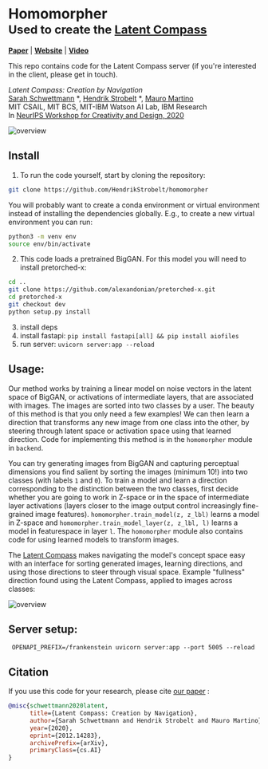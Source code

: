# Homomorpher <br><sub>Used to create the [Latent Compass](https:latentcompass.com)</sub>
[**Paper**](https://arxiv.org/abs/2012.14283)  |
[**Website**](http://latentcompass.com/#/) |
[**Video**](https://youtu.be/50fzBwa9Z1I)<br>

This repo contains code for the Latent Compass server (if you're interested in the client, please get in touch).

_Latent Compass: Creation by Navigation_ <br>
[Sarah Schwettmann](https://cogconfluence.com) *, [Hendrik Strobelt](http://hendrik.strobelt.com/) *, [Mauro Martino](https://www.mamartino.com/) <br>
MIT CSAIL, MIT BCS, MIT-IBM Watson AI Lab, IBM Research <br>
In [NeurIPS Workshop for Creativity and Design, 2020](https://neurips2020creativity.github.io/)


![overview](https://github.com/HendrikStrobelt/homomorpher/blob/master/z_L1_schematic_updated.png?raw=true)

## Install

1) To run the code yourself, start by cloning the repository:
```bash
git clone https://github.com/HendrikStrobelt/homomorpher
```
You will probably want to create a conda environment or virtual environment instead of installing the dependencies globally. E.g., to create a new virtual environment you can run:
```bash
python3 -m venv env
source env/bin/activate
```
2) This code loads a pretrained BigGAN. For this model you will need to install pretorched-x:
```bash
cd ..
git clone https://github.com/alexandonian/pretorched-x.git
cd pretorched-x
git checkout dev
python setup.py install
```
3)  install deps
4) install fastapi: `pip install fastapi[all] && pip install aiofiles`
4) run server: `uvicorn server:app --reload`

## Usage: 

Our method works by training a linear model on noise vectors in the latent space of BigGAN, or activations of intermediate layers, that are associated with images. The images are sorted into two classes by a user. The beauty of this method is that you only need a few examples! We can then learn a direction that transforms any new image from one class into the other, by steering through latent space or activation space using that learned direction. Code for implementing this method is in the `homomorpher` module in `backend`.

You can try generating images from BigGAN and capturing perceptual dimensions you find salient by sorting the images (minimum 10!) into two classes (with labels `1` and `0`). To train a model and learn a direction corresponding to the distinction between the two classes, first decide whether you are going to work in Z-space or in the space of intermediate layer activations (layers closer to the image output control increasingly fine-grained image features). `homomorpher.train_model(z, z_lbl)` learns a model in Z-space and `homomorpher.train_model_layer(z, z_lbl, l)` learns a model in featurespace in layer `l`. The `homomorpher` module also contains code for using learned models to transform images.

The [Latent Compass](https://latentcompass.com) makes navigating the model's concept space easy with an interface for sorting generated images, learning directions, and using those directions to steer through visual space. Example "fullness" direction found using the Latent Compass, applied to images across classes: 

![overview](https://github.com/HendrikStrobelt/homomorpher/blob/master/example_latentcompass.png?raw=true)

## Server setup:
```
 OPENAPI_PREFIX=/frankenstein uvicorn server:app --port 5005 --reload
 ```

## Citation

If you use this code for your research, please cite [our paper](https://arxiv.org/abs/2012.14283) : 

```bibtex
@misc{schwettmann2020latent,
      title={Latent Compass: Creation by Navigation}, 
      author={Sarah Schwettmann and Hendrik Strobelt and Mauro Martino},
      year={2020},
      eprint={2012.14283},
      archivePrefix={arXiv},
      primaryClass={cs.AI}
}
```




